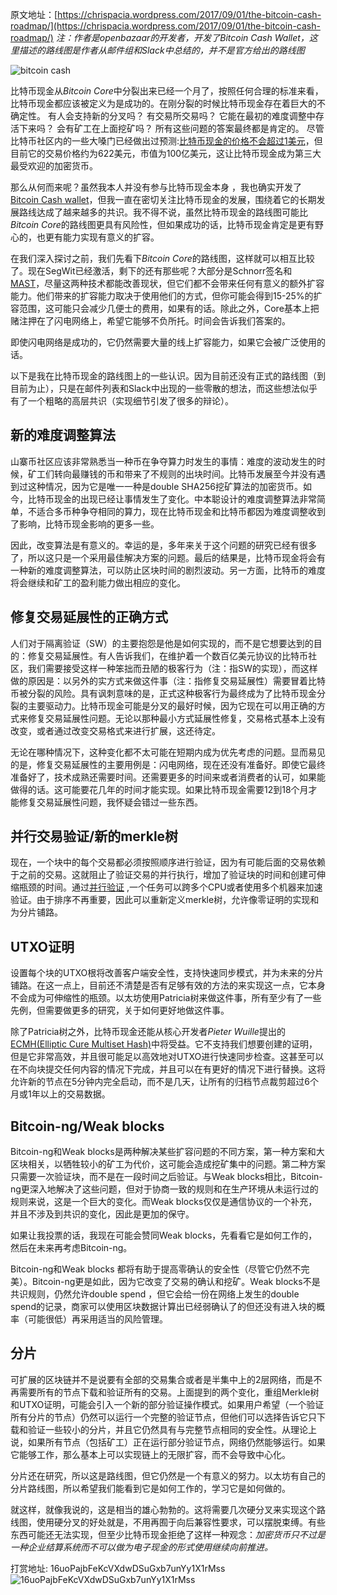 原文地址：[https://chrispacia.wordpress.com/2017/09/01/the-bitcoin-cash-roadmap/](https://chrispacia.wordpress.com/2017/09/01/the-bitcoin-cash-roadmap/)
*注：作者是openbazaar的开发者，开发了Bitcoin Cash Wallet，这里描述的路线图是作者从邮件组和Slack中总结的，并不是官方给出的路线图*

![bitcoin cash](http://upload-images.jianshu.io/upload_images/22188-e4e524b31e8b41d1.png?imageMogr2/auto-orient/strip%7CimageView2/2/w/1240)

比特币现金从*Bitcoin Core*中分裂出来已经一个月了，按照任何合理的标准来看，比特币现金都应该被定义为是成功的。在刚分裂的时候比特币现金存在着巨大的不确定性。
有人会支持新的分叉吗？
有交易所交易吗？
它能在最初的难度调整中存活下来吗？
会有矿工在上面挖矿吗？
所有这些问题的答案最终都是肯定的。
尽管比特币社区内的一些大嗓门已经做出过预测:[比特币现金的价格不会超过1美元](https://youtu.be/QrvFD3CuOeU?t=488)，但目前它的交易价格约为622美元，市值为100亿美元，这让比特币现金成为第三大最受欢迎的加密货币。

那么从何而来呢？虽然我本人并没有参与比特币现金本身 ，我也确实开发了[Bitcoin Cash wallet](https://github.com/cpacia/BitcoinCash-Wallet)，但我一直在密切关注比特币现金的发展，围绕着它的长期发展路线达成了越来越多的共识。我不得不说，虽然比特币现金的路线图可能比*Bitcoin Core*的路线图更具有风险性，但如果成功的话，比特币现金肯定是更有野心的，也更有能力实现有意义的扩容。

在我们深入探讨之前，我们先看下*Bitcoin Core*的路线图，这样就可以相互比较了。现在SegWit已经激活，剩下的还有那些呢？大部分是Schnorr签名和[MAST](https://github.com/bitcoin/bips/blob/master/bip-0114.mediawiki)，尽量这两种技术都能改善现状，但它们都不会带来任何有意义的额外扩容能力。他们带来的扩容能力取决于使用他们的方式，但你可能会得到15-25%的扩容范围，这可能只会减少几便士的费用，如果有的话。除此之外，Core基本上把赌注押在了闪电网络上，希望它能够不负所托。时间会告诉我们答案的。

即使闪电网络是成功的，它仍然需要大量的线上扩容能力，如果它会被广泛使用的话。

以下是我在比特币现金的路线图上的一些认识。因为目前还没有正式的路线图（到目前为止），只是在邮件列表和Slack中出现的一些零散的想法，而这些想法似乎有了一个粗略的高层共识（实现细节引发了很多的辩论）。

## 新的难度调整算法

山寨币社区应该非常熟悉当一种币在争夺算力时发生的事情：难度的波动发生的时候，矿工们转向最赚钱的币和带来了不规则的出块时间。比特币发展至今并没有遇到过这种情况，因为它是唯一一种是double SHA256挖矿算法的加密货币。如今，比特币现金的出现已经让事情发生了变化。中本聪设计的难度调整算法非常简单，不适合多币种争夺相同的算力，现在比特币现金和比特币都因为难度调整收到了影响，比特币现金影响的更多一些。

因此，改变算法是有意义的。幸运的是，多年来关于这个问题的研究已经有很多了，所以这只是一个采用最佳解决方案的问题。最后的结果是，比特币现金将会有一种新的难度调整算法，可以防止区块时间的剧烈波动。另一方面，比特币的难度将会继续和矿工的盈利能力做出相应的变化。

## 修复交易延展性的正确方式
人们对于隔离验证（SW）的主要抱怨是他是如何实现的，而不是它想要达到的目的：修复交易延展性。有人告诉我们，在维护着一个数百亿美元协议的比特币社区，我们需要接受这样一种笨拙而丑陋的极客行为（注：指SW的实现），而这样做的原因是：以另外的实方式来做这件事（注：指修复交易延展性）需要冒着比特币被分裂的风险。具有讽刺意味的是，正式这种极客行为最终成为了比特币现金分裂的主要驱动力。比特币现金可能是分叉的最好时候，因为它现在可以用正确的方式来修复交易延展性问题。无论以那种最小方式延展性修复，交易格式基本上没有改变，或者通过改变交易格式来进行扩展，这还待定。

无论在哪种情况下，这种变化都不太可能在短期内成为优先考虑的问题。显而易见的是，修复交易延展性的主要用例是：闪电网络，现在还没有准备好。即使它最终准备好了，技术成熟还需要时间。还需要更多的时间来或者消费者的认可，如果能做得的话。这可能要花几年的时间才能实现。如果比特币现金需要12到18个月才能修复交易延展性问题，我怀疑会错过一些东西。

## 并行交易验证/新的merkle树

现在，一个块中的每个交易都必须按照顺序进行验证，因为有可能后面的交易依赖于之前的交易。这就阻止了验证交易的并行执行，增加了验证块的时间和创建可伸缩瓶颈的时间。通过[并行验证](https://lists.linuxfoundation.org/pipermail/bitcoin-ml/2017-August/000137.html) ,一个任务可以跨多个CPU或者使用多个机器来加速验证。由于排序不再重要，因此可以重新定义merkle树，允许像零证明的实现和为分片铺路。

## UTXO证明
设置每个块的UTXO根将改善客户端安全性，支持快速同步模式，并为未来的分片铺路。在这一点上，目前还不清楚是否有足够有效的方法的来实现这一点，它本身不会成为可伸缩性的瓶颈。以太坊使用Patricia树来做这件事，所有至少有了一些先例，但需要做更多的研究，关于如何更好地做这件事。

除了Patricia树之外，比特币现金还能从核心开发者*Pieter Wuille*提出的[ECMH(Elliptic Cure Multiset Hash)](https://lists.linuxfoundation.org/pipermail/bitcoin-dev/2017-May/014337.html)中将受益。它不支持我们想要创建的证明，但是它非常高效，并且很可能足以高效地对UTXO进行快速同步检查。这甚至可以在不向块提交任何内容的情况下完成，并且可以在有更好的情况下进行替换。这将允许新的节点在5分钟内完全启动，而不是几天，让所有的归档节点裁剪超过6个月或1年以上的交易数据。

## Bitcoin-ng/Weak blocks

Bitcoin-ng和Weak blocks是两种解决某些扩容问题的不同方案，第一种方案和大区块相关，以牺牲较小的矿工为代价，这可能会造成挖矿集中的问题。第二种方案只需要一次验证块，而不是在一段时间之后验证。与Weak blocks相比，Bitcoin-ng更深入地解决了这些问题，但对于协商一致的规则和在生产环境从未运行过的规则来说，这是一个巨大的变化。而Weak blocks仅仅是通信协议的一个补充，并且不涉及到共识的变化，因此是更加的保守。

如果让我投票的话，我现在可能会赞同Weak blocks，先看看它是如何工作的，然后在未来再考虑Bitcoin-ng。

Bitcoin-ng和Weak blocks 都将有助于提高零确认的安全性（尽管它仍然不完美）。Bitcoin-ng更是如此，因为它改变了交易的确认和挖矿。Weak blocks不是共识规则，仍然允许double spend ，但它会给一份在网络上发生的double spend的记录，商家可以使用区块数据计算出已经弱确认了的但还没有进入块的概率（可能很低）再采用适当的风险管理。

## 分片
可扩展的区块链并不是说要有全部的交易集合或者是半集中上的2层网络，而是不再需要所有的节点下载和验证所有的交易。上面提到的两个变化，重组Merkle树和UTXO证明，可能会引入一个新的部分验证操作模式。如果用户希望（一个验证所有分片的节点）仍然可以运行一个完整的验证节点，但他们可以选择告诉它只下载和验证一些较小的分片，并且它仍然具有与完整节点相同的安全性。从理论上说，如果所有节点（包括矿工）正在运行部分验证节点，网络仍然能够运行。如果它能够工作，那么基本上可以实现链上的无限扩容，而不会导致中心化。

分片还在研究，所以这是路线图，但它仍然是一个有意义的努力。以太坊有自己的分片路线图，所以希望我们能看到它是如何工作的，学习它是如何做的。

就这样，就像我说的，这是相当的雄心勃勃的。这将需要几次硬分叉来实现这个路线图，使用硬分叉的好处就是，不用再囿于向后兼容性要求，可以摆脱束缚。有些东西可能还无法实现，但至少比特币现金拒绝了这样一种观念：*加密货币只不过是一种企业结算系统而不可以做为电子现金的形式使用继续向前推进。*


打赏地址:  16uoPajbFeKcVXdwDSuGxb7unYy1X1rMss
![16uoPajbFeKcVXdwDSuGxb7unYy1X1rMss](http://upload-images.jianshu.io/upload_images/22188-a488acc2db7ddbf4.png?imageMogr2/auto-orient/strip%7CimageView2/2/w/1240)

